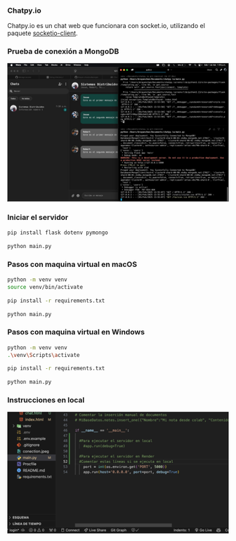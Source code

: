 ### Chatpy.io

Chatpy.io es un chat web que funcionara con socket.io, utilizando el paquete [socketio-client](https://github.com/socketio/socket.io).

### Prueba de conexión a MongoDB

<img src="conection.jpeg">

### Iniciar el servidor

```bash
pip install flask dotenv pymongo
```

```bash
python main.py
```

### Pasos con maquina virtual en macOS

```bash
python -m venv venv
source venv/bin/activate
```

```bash
pip install -r requirements.txt
```

```bash
python main.py
```

### Pasos con maquina virtual en Windows

```bash
python -m venv venv
.\venv\Scripts\activate
```

```bash
pip install -r requirements.txt
```

```bash
python main.py
```

### Instrucciones en local

<img src="instructions.png">